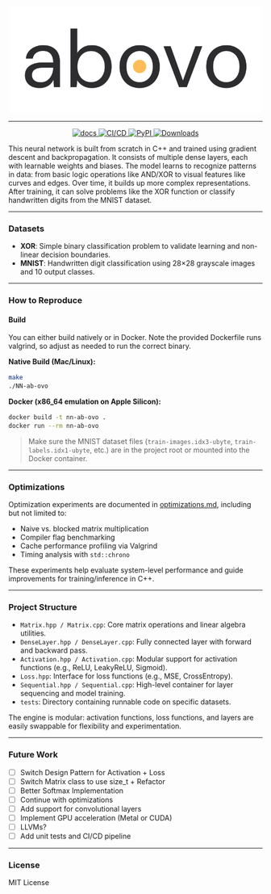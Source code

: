 <p align="center">
  <img src="https://raw.githubusercontent.com/emirdur/NN-ab-ovo/main/assets/abovo_logo.svg" width="500" alt="abovo logo"/>
</p>

---

<p align="center">
  <a href="https://nn-ab-ovo.readthedocs.io/en/latest/?badge=latest">
    <img src="https://readthedocs.org/projects/nn-ab-ovo/badge/?version=latest" alt="docs">
  </a>
  <a href="https://github.com/emirdur/NN-ab-ovo/actions">
    <img src="https://github.com/emirdur/NN-ab-ovo/actions/workflows/tests.yml/badge.svg" alt="CI/CD">
  </a>
  <a href="https://pypi.org/project/abovo/">
    <img src="https://badge.fury.io/py/abovo.svg" alt="PyPI">
  </a>
  <a href="https://pepy.tech/projects/abovo">
    <img src="https://static.pepy.tech/badge/abovo" alt="Downloads">
  </a>
</p>

This neural network is built from scratch in C++ and trained using gradient descent and backpropagation. It consists of multiple dense layers, each with learnable weights and biases. The model learns to recognize patterns in data: from basic logic operations like AND/XOR to visual features like curves and edges. Over time, it builds up more complex representations. After training, it can solve problems like the XOR function or classify handwritten digits from the MNIST dataset.

---

### Datasets

- **XOR**: Simple binary classification problem to validate learning and non-linear decision boundaries.
- **MNIST**: Handwritten digit classification using 28×28 grayscale images and 10 output classes.

---

### How to Reproduce

#### Build

You can either build natively or in Docker. Note the provided Dockerfile runs valgrind, so adjust as needed to run the correct binary.

**Native Build (Mac/Linux):**

```bash
make
./NN-ab-ovo
```

**Docker (x86_64 emulation on Apple Silicon):**

```bash
docker build -t nn-ab-ovo .
docker run --rm nn-ab-ovo
```

> Make sure the MNIST dataset files (`train-images.idx3-ubyte`, `train-labels.idx1-ubyte`, etc.) are in the project root or mounted into the Docker container.

---

### Optimizations

Optimization experiments are documented in [optimizations.md](tests/optimizations.md), including but not limited to:

- Naive vs. blocked matrix multiplication
- Compiler flag benchmarking
- Cache performance profiling via Valgrind
- Timing analysis with `std::chrono`

These experiments help evaluate system-level performance and guide improvements for training/inference in C++.

---

### Project Structure

- `Matrix.hpp / Matrix.cpp`: Core matrix operations and linear algebra utilities.
- `DenseLayer.hpp / DenseLayer.cpp`: Fully connected layer with forward and backward pass.
- `Activation.hpp / Activation.cpp`: Modular support for activation functions (e.g., ReLU, LeakyReLU, Sigmoid).
- `Loss.hpp`: Interface for loss functions (e.g., MSE, CrossEntropy).
- `Sequential.hpp / Sequential.cpp`: High-level container for layer sequencing and model training.
- `tests`: Directory containing runnable code on specific datasets.

The engine is modular: activation functions, loss functions, and layers are easily swappable for flexibility and experimentation.

---

### Future Work

- [ ] Switch Design Pattern for Activation + Loss
- [ ] Switch Matrix class to use size_t + Refactor
- [ ] Better Softmax Implementation
- [ ] Continue with optimizations
- [ ] Add support for convolutional layers
- [ ] Implement GPU acceleration (Metal or CUDA)
- [ ] LLVMs?
- [ ] Add unit tests and CI/CD pipeline

---

### License

MIT License
